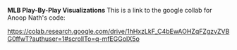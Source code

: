 **MLB Play-By-Play Visualizations**
This is a link to the google collab for Anoop Nath's code:

https://colab.research.google.com/drive/1hHxzLkF_C4bEwAOHZqFZgzvZVBG0ffwT?authuser=1#scrollTo=q-mfEGGoIX5o



